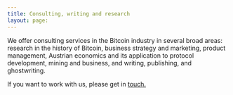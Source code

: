 ```yaml
---
title: Consulting, writing and research
layout: page:
---
```


We offer consulting services in the Bitcoin industry in several broad areas: research in the history of Bitcoin, business strategy and marketing, product management, Austrian economics and its application to protocol development, mining and business, and writing, publishing, and ghostwriting.

If you want to work with us, please get in [touch.](/contact)
